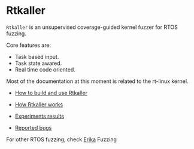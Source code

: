 # Rtkaller
 
`Rtkaller`  is an unsupervised coverage-guided kernel fuzzer for RTOS fuzzing. 

Core features are:
 * Task based input.
 * Task state awared.
 * Real time code oriented. 

Most of the documentation at this moment is related to the rt-linux kernel.
- [How to build and use Rtkaller](docs/usage.md)

- [How Rtkaller works](docs/features.md)
 
- [Experiments results](experiments/result.md)

- [Reported bugs](docs/buglist.md)


For other RTOS fuzzing, check [Erika](rtkaller-ind/README.md) Fuzzing
